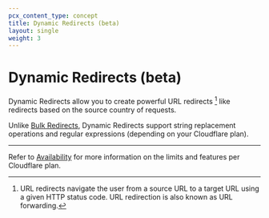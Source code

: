 ```yaml
---
pcx_content_type: concept
title: Dynamic Redirects (beta)
layout: single
weight: 3
---
```


# Dynamic Redirects (beta)

Dynamic Redirects allow you to create powerful URL redirects [^1] like redirects based on the source country of requests.

Unlike [Bulk Redirects](/rules/url-forwarding/bulk-redirects/), Dynamic Redirects support string replacement operations and regular expressions (depending on your Cloudflare plan).

[^1]: URL redirects navigate the user from a source URL to a target URL using a given HTTP status code. URL redirection is also known as URL forwarding.

---

Refer to [Availability](/rules/url-forwarding/#availability) for more information on the limits and features per Cloudflare plan.
